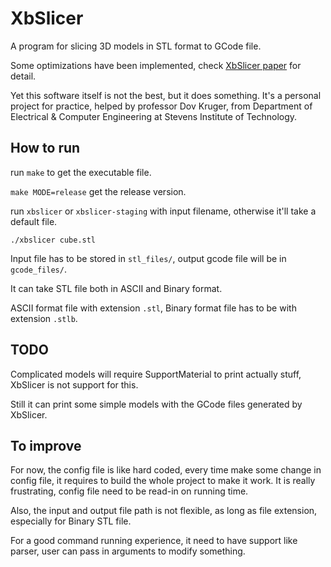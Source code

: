 # XbSlicer

A program for slicing 3D models in STL format to GCode file.

Some optimizations have been implemented, check [XbSlicer paper](https://xinqibao.xyz/file/AnOptimizedSlicerFor3DPrinting.pdf) for detail.

Yet this software itself is not the best, but it does something. It's a personal project for practice, helped by professor Dov Kruger, from Department of Electrical & Computer Engineering at Stevens Institute of Technology.

## How to run

run `make` to get the executable file.

`make MODE=release` get the release version.

run `xbslicer` or `xbslicer-staging` with input filename, otherwise it'll take a default file.

```
./xbslicer cube.stl
```

Input file has to be stored in `stl_files/`, output gcode file will be in `gcode_files/`.

It can take STL file both in ASCII and Binary format.

ASCII format file with extension `.stl`, Binary format file has to be with extension `.stlb`.

## TODO

Complicated models will require SupportMaterial to print actually stuff, XbSlicer is not support for this.

Still it can print some simple models with the GCode files generated by XbSlicer.

## To improve

For now, the config file is like hard coded, every time make some change in config file, it requires to build the whole project to make it work. It is really frustrating, config file need to be read-in on running time.

Also, the input and output file path is not flexible, as long as file extension, especially for Binary STL file.

For a good command running experience, it need to have support like parser, user can pass in arguments to modify something.
